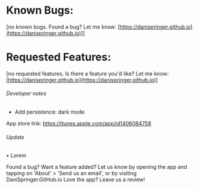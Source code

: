 # Known Bugs:
[no known bugs. Found a bug? Let me know: [https://danispringer.github.io](https://danispringer.github.io)]]


# Requested Features:

[no requested features. Is there a feature you'd like? Let me know: [https://danispringer.github.io](https://danispringer.github.io)]


###### Developer notes
- Add persistence: dark mode

App store link: https://itunes.apple.com/app/id1406084758

###### Update

• Lorem

Found a bug? Want a feature added? Let us know by opening the app and tapping on 'About' > 'Send us an email', or by visiting DaniSpringer.GitHub.io
Love the app? Leave us a review!